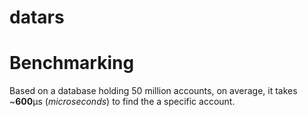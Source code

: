 # datars

# Benchmarking
Based on a database holding 50 million accounts, on average, it takes ~**600**µs (*microseconds*) to find the a specific account.
